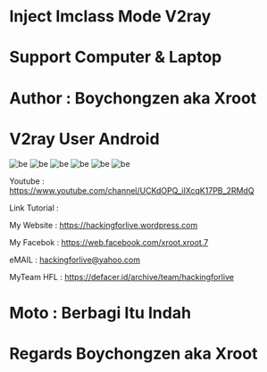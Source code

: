#  Inject Imclass Mode V2ray

# Support Computer & Laptop

# Author : Boychongzen aka Xroot

# V2ray User Android

![be](https://raw.githubusercontent.com/boychongzen18/V2ray/main/wifi.jpg) 
![be](https://raw.githubusercontent.com/boychongzen18/V2ray/main/tenda.jpg) 
![be](https://raw.githubusercontent.com/boychongzen18/V2ray/main/imclass.jpg) 
![be](https://raw.githubusercontent.com/boychongzen18/V2ray/main/v2rayNG.jpg)
![be](https://raw.githubusercontent.com/boychongzen18/V2ray/main/ssr.jpg) 
![be](https://raw.githubusercontent.com/boychongzen18/V2ray/main/speedtest.jpg)



Youtube       : https://www.youtube.com/channel/UCKdOPQ_iIXcqK17PB_2RMdQ

Link Tutorial : 

My Website    : https://hackingforlive.wordpress.com

My Facebok    : https://web.facebook.com/xroot.xroot.7

eMAIL         : hackingforlive@yahoo.com      

MyTeam HFL    : https://defacer.id/archive/team/hackingforlive

# Moto : Berbagi Itu Indah

# Regards Boychongzen aka Xroot

